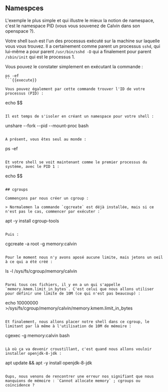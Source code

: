 ## Namespces

L'exemple le plus simple et qui illustre le mieux la notion de namespace, c'est le namespace PID (vous vous souvenez de Calvin dans son openspace ?).

Votre shell `bash` est l'un des processus exécuté sur la machine sur laquelle vous vous trouvez. Il a certainement comme parent un processus `sshd`, qui lui-même a pour parent `/usr/bin/sshd -D` qui a finalement pour parent `/sbin/init` qui est le processus 1.

Vous pouvez le constater simplement en exécutant la commande :

```
ps -ef
```{{execute}}

Vous pouvez également par cette commande trouver l'ID de votre processus (PID) :

```
echo $$
```{{execute}}

Il est temps de s'isoler en créant un namespace pour votre shell :

```
unshare --fork --pid --mount-proc bash
```{{execute}}

A présent, vous êtes seul au monde :

```
ps -ef
```{{execute}}

Et votre shell se voit maintenant comme le premier processus du système, avec le PID 1 :

```
echo $$
```{{execute}}

## cgroups

Commençons par nous créer un cgroup :

> Normalemen la commande `cgcreate` est déjà installée, mais si ce n'est pas le cas, commencer par exécuter :

```
apt -y install cgroup-tools
```{{execute}}

Puis :

```
cgcreate -a root -g memory:calvin
```{{execute}}

Pour le moment nous n'y avons aposé aucune limite, mais jetons un oeil à ce qui a été créé :

```
ls -l /sys/fs/cgroup/memory/calvin
```{{execute}}

Parmi tous ces fichiers, il y en a un qui s'appelle `memory.kmem.limit_in_bytes`. C'est celui que nous allons utiliser pour définir une limite de 10M (ce qui n'est pas beaucoup) :

```
echo 10000000 >/sys/fs/cgroup/memory/calvin/memory.kmem.limit_in_bytes
```{{execute}}

Et finalement, nous allons placer notre shell dans ce cgroup, le limitant par là même à l'utilisation de 10M de mémoire :

```
cgexec -g memory:calvin bash
```{{execute}}

Là où ça va devenir croustillant, c'est quand nous allons vouloir installer openjdk-8-jdk : 

```
apt update && apt -y install openjdk-8-jdk
```{{execute}}

Oups, nous venons de rencontrer une erreur nos signifiant que nous manquions de mémoire : `Cannot allocate memory` ; cgroups ou coïncidence ?